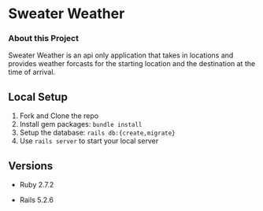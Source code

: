 # Sweater Weather


### About this Project

Sweater Weather is an api only application that takes in locations and provides weather forcasts for the starting location and the destination at the time of arrival.  

## Local Setup

1. Fork and Clone the repo
2. Install gem packages: `bundle install`
3. Setup the database: `rails db:{create,migrate}`
4. Use `rails server` to start your local server


## Versions

- Ruby 2.7.2

- Rails 5.2.6
